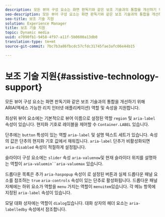 ```yaml
---
description: 모든 뷰어 구성 요소는 화면 판독기와 같은 보조 기술과의 통합을 개선하기 위해 ARIA(액세스 가능한 리치 인터넷 애플리케이션) 역할 및 속성을 지원합니다.
seo-description: 모든 뷰어 구성 요소는 화면 판독기와 같은 보조 기술과의 통합을 개선하기 위해 ARIA(액세스 가능한 리치 인터넷 애플리케이션) 역할 및 속성을 지원합니다.
seo-title: 보조 기술 지원
solution: Experience Manager
title: 보조 기술 지원
topic: Dynamic media
uuid: e7090fb1-9458-4f97-a11f-5b0600a13db0
translation-type: tm+mt
source-git-commit: 7bc7b3a86fbcdc57cfdc31745fae3afc06e44b15

---
```



# 보조 기술 지원{#assistive-technology-support}

모든 뷰어 구성 요소는 화면 판독기와 같은 보조 기술과의 통합을 개선하기 위해 ARIA(액세스 가능한 리치 인터넷 애플리케이션) 역할 및 속성을 지원합니다.

최상위 뷰어 요소에는 기본적으로 뷰어 이름으로 설정된 역할 `region` 및 `aria-label` 속성이 있습니다. 현지화 기호로 레이블을 제어할 수 `Container.LABEL` 있습니다.

단추에는 `button` 특성이 있는 역할 `aria-label` 및 설명 텍스트 세트가 있습니다. 속성의 값은 단추의 현지화 기호 값에서 채워집니다. `aria-label` 단추가 비활성화되면 `aria-disabled` 속성이 적절하게 설정됩니다.

슬라이더 구성 요소에는 `slider` 속성 `aria-valuenow`및 현재 슬라이더 위치를 설명하는 역할이 `aria-valuemin``aria-valuemax` 있습니다.

드롭다운 목록은 추가 `aria-haspopup` 속성이 로 설정된 버튼과 실제 드롭다운 패널 요소를 참조하는 `true` `aria-controls` 속성이 있는 단추로 활성화됩니다. 드롭다운 패널 자체에는 하위 요소가 역할을 `menu` 가지는 역할이 `menuitem`있습니다. 각 메뉴 항목에 지정된 `aria-label` 속성이 있습니다.

모달 대화 상자에는 역할이 `dialog`있습니다. 대화 상자의 헤더 요소는 `aria-labelledby` 속성에서 참조합니다.
